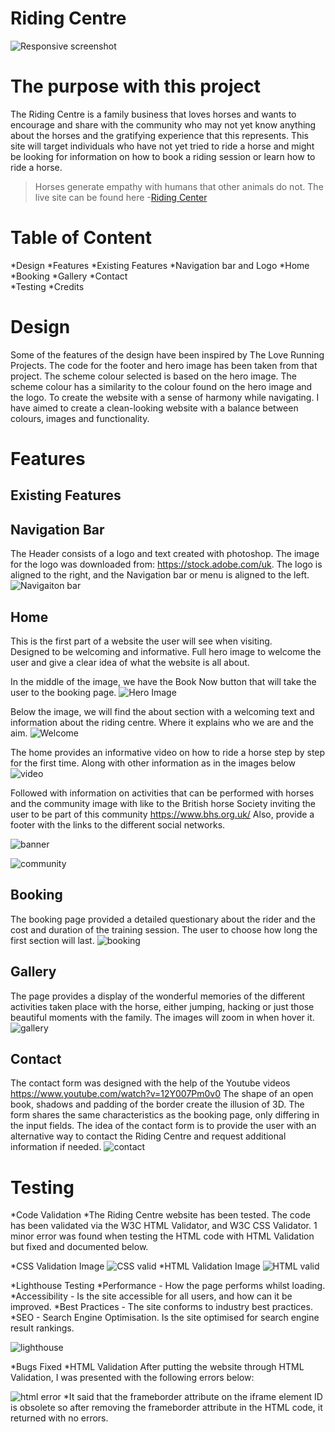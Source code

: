 # Riding Centre
![Responsive screenshot](/assets/images/Readme-Images/Responsive-image.png)
# The purpose with this project
The Riding Centre is a family business that loves horses and wants to encourage and share with the community who may not yet know anything about the horses and the gratifying experience that this represents.
This site will target individuals who have not yet tried to ride a horse and might be looking for information on how to book a riding session or learn how to ride a horse.
>Horses generate empathy with humans that other animals do not.
The live site can be found here -[Riding Center](https://rhogand.github.io/Riding-Centre/)
# Table of Content
*Design
*Features
    *Existing Features
        *Navigation bar and Logo
        *Home
            *Booking
        *Gallery
        *Contact    
*Testing
*Credits   

# Design 

Some of the features of the design have been inspired by  The Love  Running Projects. The code for the footer and hero image has been taken from that project.
The scheme colour selected is based on the hero image. The scheme colour has a similarity to the colour found on the hero image and the logo. To create the website with a sense of harmony while navigating.
I have aimed to create a clean-looking website with a balance between colours, images and functionality.
# Features
## Existing Features

## Navigation Bar
The Header consists of a logo and text created with photoshop.
The image for the logo was downloaded from: https://stock.adobe.com/uk. 
The logo is aligned to the right, and the Navigation bar or menu is aligned to the left.
![Navigaiton bar](/assets/images/Readme-Images/Navigation%20Bar.png)
## Home
This is the first part of a website the user will see when visiting.  
Designed to be welcoming and informative. Full hero image to welcome the user and give a clear idea of what the website is all about. 

In the middle of the image, we have the Book Now button that will take the user to the booking page. 
![Hero Image](/assets/images/Readme-Images/Hero%20Image.png)

Below the image, we will find the about section with a welcoming text and information about the riding centre. Where it explains who we are and the aim.
![Welcome](/assets/images/Readme-Images/welcome%20section%20website.png)

The home provides an informative video on how to ride a horse step by step for the first time. Along with other information as in the images below
![video](/assets/images/Readme-Images/image%20of%20video.png)

 Followed with information on activities that can be performed with horses  and the community image with like to the British horse Society inviting the user to be part of this community  https://www.bhs.org.uk/ 
 Also, provide a footer with the links to the different social networks.

 ![banner](/assets/images/Readme-Images/no%20sure%20where%20to%20start.png)

 ![community](/assets/images/Readme-Images/comnity%20image%20with%20footer.png)

 ## Booking
 The booking page provided a detailed questionary about the rider and the  cost and duration of the training session. The user to choose how long the first section will last.
 ![booking](/assets/images/Readme-Images/booking%20page.png)

 ## Gallery
 The page provides a display of the wonderful memories of the different activities taken place with the horse, either jumping, hacking or just those beautiful moments with the family. The images will zoom in when hover it.
 ![gallery](/assets/images/Readme-Images/gallery%20images.png)

 ## Contact
The contact form was designed with the help of the Youtube videos https://www.youtube.com/watch?v=12Y007Pm0v0
 The shape of an open book,  shadows and padding of the border create the illusion of 3D.
The form shares the same characteristics as the booking page, only differing in the input fields. The idea of the contact form is to provide the user with an alternative way to contact the Riding Centre and request additional information if needed.
![contact](/assets/images/Readme-Images/contact%20page.png)

# Testing

*Code Validation
    *The Riding Centre website has been tested. The code has been validated via the W3C HTML Validator,  and  W3C CSS Validator. 1 minor error was found when testing the HTML code with HTML Validation but fixed and documented below.

*CSS Validation Image
![CSS valid](/assets/images/Readme-Images/Testing%20css.png)
*HTML Validation Image
![HTML valid](/assets/images/Readme-Images/html%20valid.png)

*Lighthouse Testing
    *Performance - How the page performs whilst  loading.
    *Accessibility - Is the site accessible for all users, and how can it be improved.
    *Best Practices - The site conforms to industry best practices.
    *SEO - Search Engine Optimisation. Is the site optimised for search engine result rankings.

 ![lighthouse](/assets/images/Readme-Images/lighthouse.png)   

 *Bugs Fixed
     *HTML Validation
 After putting the website through HTML Validation, I was presented with the following errors below:

 ![html error](/assets/images/Readme-Images/error%20%20html%20validation.png)
    *It said that the frameborder attribute on the iframe element ID is obsolete so after removing the frameborder attribute in the HTML code, it returned with no errors.



